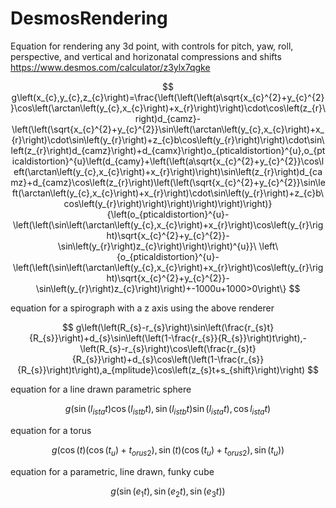 # DesmosRendering
Equation for rendering any 3d point, with controls for pitch, yaw, roll, perspective, and vertical and horizonatal compressions and shifts
https://www.desmos.com/calculator/z3ylx7qgke

$$
g\left(x_{c},y_{c},z_{c}\right)=\frac{\left(\left(\left(a\sqrt{x_{c}^{2}+y_{c}^{2}}\cos\left(\arctan\left(y_{c},x_{c}\right)+x_{r}\right)\right)\cdot\cos\left(z_{r}\right)d_{camz}-\left(\left(\sqrt{x_{c}^{2}+y_{c}^{2}}\sin\left(\arctan\left(y_{c},x_{c}\right)+x_{r}\right)\cdot\sin\left(y_{r}\right)+z_{c}b\cos\left(y_{r}\right)\right)\cdot\sin\left(z_{r}\right)d_{camz}\right)+d_{camx}\right)o_{pticaldistortion}^{u},o_{pticaldistortion}^{u}\left(d_{camy}+\left(\left(a\sqrt{x_{c}^{2}+y_{c}^{2}}\cos\left(\arctan\left(y_{c},x_{c}\right)+x_{r}\right)\right)\sin\left(z_{r}\right)d_{camz}+d_{camz}\cos\left(z_{r}\right)\left(\left(\sqrt{x_{c}^{2}+y_{c}^{2}}\sin\left(\arctan\left(y_{c},x_{c}\right)+x_{r}\right)\cdot\sin\left(y_{r}\right)+z_{c}b\cos\left(y_{r}\right)\right)\right)\right)\right)\right)}{\left(o_{pticaldistortion}^{u}-\left(\left(\sin\left(\arctan\left(y_{c},x_{c}\right)+x_{r}\right)\cos\left(y_{r}\right)\sqrt{x_{c}^{2}+y_{c}^{2}}-\sin\left(y_{r}\right)z_{c}\right)\right)\right)^{u}}\ \left\{o_{pticaldistortion}^{u}-\left(\left(\sin\left(\arctan\left(y_{c},x_{c}\right)+x_{r}\right)\cos\left(y_{r}\right)\sqrt{x_{c}^{2}+y_{c}^{2}}-\sin\left(y_{r}\right)z_{c}\right)\right)+-1000u+1000>0\right\}
$$


equation for a spirograph with a z axis using the above renderer 

$$
g\left(\left(R_{s}-r_{s}\right)\sin\left(\frac{r_{s}t}{R_{s}}\right)+d_{s}\sin\left(\left(1-\frac{r_{s}}{R_{s}}\right)t\right),-\left(R_{s}-r_{s}\right)\cos\left(\frac{r_{s}t}{R_{s}}\right)+d_{s}\cos\left(\left(1-\frac{r_{s}}{R_{s}}\right)t\right),a_{mplitude}\cos\left(z_{s}t+s_{shift}\right)\right)
$$

equation for a line drawn parametric sphere

$$
g\left(\sin\left(l_{ista}t\right)\cos\left(l_{istb}t\right),\sin\left(l_{istb}t\right)\sin\left(l_{ista}t\right),\cos l_{ista}t\right)
$$

equation for a torus 

$$ 
g\left(\cos\left(t\right)\left(\cos\left(t_{u}\right)+t_{orus2}\right),\sin\left(t\right)\left(\cos\left(t_{u}\right)+t_{orus2}\right),\sin\left(t_{u}\right)\right)
$$

equation for a parametric, line drawn, funky cube

$$
g\left(\sin\left(e_{1}t\right),\sin\left(e_{2}t\right),\sin\left(e_{3}t\right)\right)
$$
